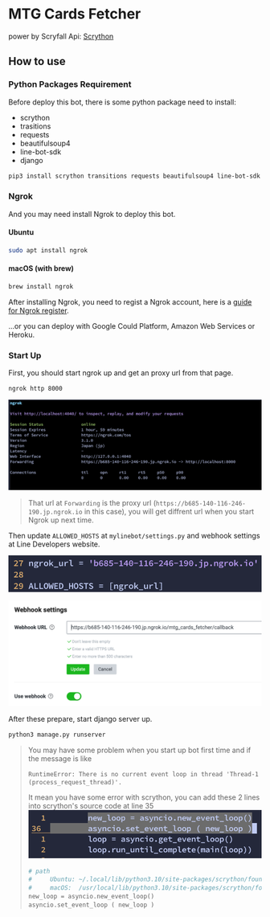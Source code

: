 # MTG Cards Fetcher

power by Scryfall Api: [Scrython](https://github.com/NandaScott/Scrython)

## How to use

### Python Packages Requirement

Before deploy this bot, there is some python package need to install:
 - scrython
 - trasitions
 - requests
 - beautifulsoup4
 - line-bot-sdk
 - django

```sh
pip3 install scrython transitions requests beautifulsoup4 line-bot-sdk django
```

### Ngrok

And you may need install Ngrok to deploy this bot. 

#### Ubuntu

```sh
sudo apt install ngrok
```

#### macOS (with brew)

```sh
brew install ngrok
```

After installing Ngrok, you need to regist a Ngrok account, here is a [guide for Ngrok register](https://ngrok.com/docs/getting-started).

...or you can deploy with Google Could Platform, Amazon Web Services or Heroku.


### Start Up

First, you should start ngrok up and get an proxy url from that page.

```sh
ngrok http 8000
```

![](picture/ngrok.png)

> That url at `Forwarding` is the proxy url (`https://b685-140-116-246-190.jp.ngrok.io` in this case), you will get diffrent url when you start Ngrok up next time.

Then update `ALLOWED_HOSTS` at `mylinebot/settings.py` and webhook settings at Line Developers website.

![](picture/urls.png)

![](picture/line_dev.png)

After these prepare, start django server up.
```sh
python3 manage.py runserver
```

> You may have some problem when you start up bot first time and if the message is like
> ```
> RuntimeError: There is no current event loop in thread 'Thread-1 (process_request_thread)'.
> ```
> It mean you have some error with scrython, you can add these 2 lines into scrython's source code at line 35
> ![](picture/scrython.png)
> ```py
> # path
> #		Ubuntu: ~/.local/lib/python3.10/site-packages/scrython/foundation.py
> #		macOS:	/usr/local/lib/python3.10/site-packages/scrython/foundation.py
> new_loop = asyncio.new_event_loop()
> asyncio.set_event_loop ( new_loop )
> ```
